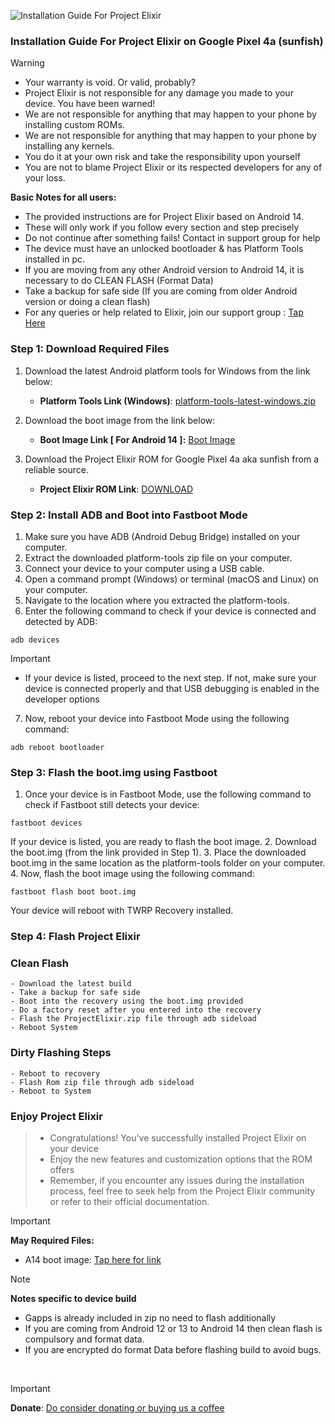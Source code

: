 ![Installation Guide For Project Elixir](https://i.imgur.com/42LxtAl.png)

### Installation Guide For Project Elixir on Google Pixel 4a (sunfish)

> [!Warning]
> * Your warranty is void. Or valid, probably?
> * Project Elixir is not responsible for any damage you made to your device. You have been warned!
> * We are not responsible for anything that may happen to your phone by installing custom ROMs.
> * We are not responsible for anything that may happen to your phone by installing any kernels.
> * You do it at your own risk and take the responsibility upon yourself
> * You are not to blame Project Elixir or its respected developers for any of your loss.
>
> **Basic Notes for all users:**  
> * The provided instructions are for Project Elixir based on Android 14.
> * These will only work if you follow every section and step precisely
> * Do not continue after something fails! Contact in support group for help
> * The device must have an unlocked bootloader & has Platform Tools installed in pc.
> * If you are moving from any other Android version to Android 14, it is necessary to do CLEAN FLASH (Format Data)
> * Take a backup for safe side (If you are coming from older Android version or doing a clean flash)
> * For any queries or help related to Elixir, join our support group : [Tap Here](https://telegram.me/Elixir_Discussion)  

### Step 1: Download Required Files
1. Download the latest Android platform tools for Windows from the link below:
   - **Platform Tools Link (Windows)**: [platform-tools-latest-windows.zip](https://dl.google.com/android/repository/platform-tools-latest-windows.zip)

2. Download the boot image from the link below:
   - **Boot Image Link [ For Android 14 ]:** [Boot Image](https://www.pling.com/p/1980617/)

3. Download the Project Elixir ROM for Google Pixel 4a aka sunfish from a reliable source.
   - **Project Elixir ROM Link**: [DOWNLOAD](https://projectelixiros.com/device/sunfish)

### Step 2: Install ADB and Boot into Fastboot Mode
1. Make sure you have ADB (Android Debug Bridge) installed on your computer. 
2. Extract the downloaded platform-tools zip file on your computer.
3. Connect your device to your computer using a USB cable.
4. Open a command prompt (Windows) or terminal (macOS and Linux) on your computer.
5. Navigate to the location where you extracted the platform-tools.
6. Enter the following command to check if your device is connected and detected by ADB:
```
adb devices
```
> [!Important]
> - If your device is listed, proceed to the next step. If not, make sure your device is connected properly and that USB debugging is enabled in the developer options
7. Now, reboot your device into Fastboot Mode using the following command:
```
adb reboot bootloader
```

### Step 3: Flash the boot.img using Fastboot
1. Once your device is in Fastboot Mode, use the following command to check if Fastboot still detects your device:
```
fastboot devices
```
If your device is listed, you are ready to flash the boot image.
2. Download the boot.img (from the link provided in Step 1).
3. Place the downloaded boot.img in the same location as the platform-tools folder on your computer.
4. Now, flash the boot image using the following command:
```
fastboot flash boot boot.img
```
Your device will reboot with TWRP Recovery installed.

### Step 4: Flash Project Elixir 

### Clean Flash
```
- Download the latest build
- Take a backup for safe side
- Boot into the recovery using the boot.img provided
- Do a factory reset after you entered into the recovery
- Flash the ProjectElixir.zip file through adb sideload
- Reboot System
```

### Dirty Flashing Steps
```
- Reboot to recovery
- Flash Rom zip file through adb sideload
- Reboot to System
```

  ### Enjoy Project Elixir
> - Congratulations! You've successfully installed Project Elixir on your device
> - Enjoy the new features and customization options that the ROM offers
> - Remember, if you encounter any issues during the installation process, feel free to seek help from the Project Elixir community or refer to their official documentation.

> [!Important]
> **May Required Files:**
> - A14 boot image: [Tap here for link](https://www.pling.com/p/1980617/)


> [!Note] 
> **Notes specific to device build**
> * Gapps is already included in zip no need to flash additionally
> * If you are coming from Android 12 or 13 to Android 14 then clean flash is compulsory and format data.
> * If you are encrypted do format Data before flashing build to avoid bugs.

<br>

> [!Important]
> **Donate**: [Do consider donating or buying us a coffee](https://projectelixiros.com/donate)
